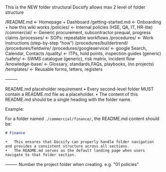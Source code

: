 This is the NEW folder structural
Docsify allows max 2 level of folder structure

/README.md                 ← Homepage + Dashboard
/getting-started.md        ← Onboarding + how this wiki works
/policies/                 ← Internal policies (HSE, QA, IT, HR-lite)
/commercial/               ← Generic procurement, subcontractor prequal, progress claims
/processes/                ← SOPs: repeatable workflows
/procedures/               ← Work instructions (step-by-step “how”)
/procedures/buildertrend/
/procedures/fieldwire/
/procedures/googleservice/ ← google Search, Calendar, Contacts
/quality/                  ← ITPs, hold points, inspection guides (generic)
/safety/                   ← SWMS catalogue (generic), risk matrix, incident flow
/knowledge-base/           ← Glossary, standards,FAQs, playbooks, (no projects)
/templates/                ← Reusable forms, letters, registers

⸻

README.md placeholder requirement
	•	Every second-level folder MUST contain a README.md file as a placeholder.
	•	The content of this README.md should be a single heading with the folder name.

Example:

For a folder named `./commercial/finance/`, the README.md content should be:

```markdown
# Finance
```
	•	This ensures that Docsify can properly handle folder navigation and provides a consistent structure across all sections.
	•	The README.md serves as the default landing page when users navigate to that folder section.

⸻
Number the project folder when creating. e.g. "01 policies"